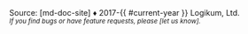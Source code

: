 <div>
    Source: [md-doc-site] ♦ 2017-{{ #current-year }} Logikum, Ltd.
    <br />
    <i><small>If you find bugs or have feature requests, please [let us know].</small><i>
</div>